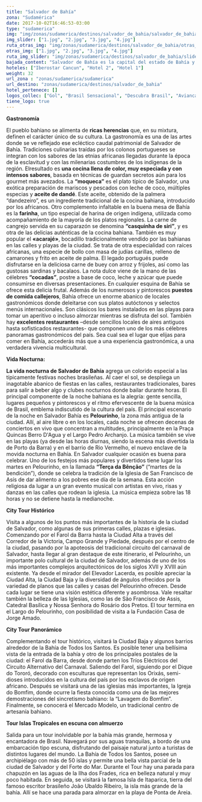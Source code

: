 ```yaml
---
title: "Salvador de Bahía"
zona: "Sudamérica"
date: 2017-10-02T16:46:53-03:00
type: "sudamerica"
img: "img/zonas/sudamerica/destinos/salvador_de_bahia/salvador_de_bahia.jpg"
img_slider: ["1.jpg", "2.jpg", "3.jpg", "4.jpg"]
ruta_otras_img: "img/zonas/sudamerica/destinos/salvador_de_bahia/otras_imagenes/"
otras_img: ["1.jpg", "2.jpg", "3.jpg", "4.jpg"]
ruta_img_slider: "img/zonas/sudamerica/destinos/salvador_de_bahia/slider/"
bajada_content: "Salvador de Bahía es la capital del estado de Bahía y una de las principales ciudades de Brasil. Es uno de los principales centros culturales del Brasil, por lo que viajar a Salvador de Bahía constituye una cita obligada debido a la singular diversidad cultural que se expresa en la mezcla de las tradiciones amerindias, europeas y africanas, las cuales se ven reflejadas en su gastronomía, folclore y en su producción artesanal. El principal atractivo que tiene para ofrecer el turismo en Salvador de Bahía, es el casco antiguo de la ciudad, conocido como Pelourinho, y que fuera declarado Patrimonio de la Humanidad por UNESCO, además de constituir el mayor conjunto de construcciones coloniales de América Latina, integrado por más de un millar de mansiones, casas, palacios, conventos e iglesias, en estilo barroco, de los siglos XVI y XVII. Otra de las atracciones que nos brinda esta ciudad es su circuito de iglesias, con más de 350 edificaciones, construidas en variados estilos. Además, la ciudad está rodeada por playas, donde se puede descansar, practicar deportes acuáticos, ejercicio al aire libre, baile, degustar delicias gastronómicas, buenos tragos o simplemente sociabilizar. Imperdible resulta el carnaval de Bahía, considerado uno de los más importantes de Brasil."
hoteles: ["Iberostar Cancun", "Hotel 2", "Hotel 1"]
weight: 32
url_zona : "zonas/sudamerica/sudamerica"
url_destino: "zonas/sudamerica/destinos/salvador_de_bahia"
hotel_pertenece: []
logos_collec: ["Gol", "Brasil Sensacional", "Descubra Brasil", "Avianca", "Avis", "Assist Card"]
tiene_logo: true
---
```

**Gastronomía**

El pueblo bahiano se alimenta de **ricas herencias** que, en su mixtura, definen el carácter único de su cultura. La gastronomía es una de las artes donde se ve reflejado ese ecléctico caudal patrimonial de Salvador de Bahía. Tradiciones culinarias traídas por los colonos portugueses se integran con los sabores de las etnias africanas llegadas durante la época de la esclavitud y con las milenarias costumbres de los indígenas de la región. Elresultado es **una cocina llena de color, muy especiada y con intensos sabores**, basada en técnicas de guardan secretos aún para los gourmet más avezados. La **“moqueca”** es el plato típico de Salvador, una exótica preparación de mariscos y pescados con leche de coco, múltiples especias y **aceite de dandé**. Este aceite, obtenido de la palmera “dandezeiro”, es un ingrediente tradicional de la cocina bahiana, introducido por los africanos. Otro complemento infaltable en la buena mesa de Bahía es la **farinha**, un tipo especial de harina de origen indígena, utilizada como acompañamiento de la mayoría de los platos regionales. La carne de cangrejo servida en su caparazón se denomina **“casquinha de siri”**, y es otra de las delicias auténticas de la cocina bahiana. También es muy popular el **«acarajé»**, bocadillo tradicionalmente vendido por las bahianas en las calles y playas de la ciudad. Se trata de otra especialidad con raíces africanas, una especie de bollo con masa de judías carillas, relleno de camarones y frito en aceite de palma. El legado portugués puede disfrutarse en la deliciosa carne de buey con arroz y frijoles, así como las gustosas sardinas y bacalaos. La nota dulce viene de la mano de las célebres **“cocadas”**, postre a base de coco,  leche y azúcar que puede consumirse en diversas presentaciones. En cualquier esquina de Bahía se ofrece esta delicia frutal. Además de los numerosos y pintorescos **puestos de comida callejeros**, Bahía ofrece un enorme abanico de locales gastronómicos donde deleitarse con sus platos autóctonos y selectos menús internacionales. Son clásicos los bares instalados en las playas para tomar un aperitivo o incluso almorzar mientras se disfruta del sol. También hay **excelentes restaurantes** –desde sencillos locales de aires antiguos hasta sofisticados restaurantes- que componen uno de los más célebres panoramas gastronómicos del país. Sea cual sea el lugar que elijas para comer en Bahía, accederás más que a una experiencia gastronómica, a una verdadera vivencia multicultural.

**Vida Nocturna:**

**La vida nocturna de Salvador de Bahía** agrega un colorido especial a las típicamente festivas noches brasileñas. Al caer el sol, se despliega un inagotable abanico de fiestas en las calles, restaurantes tradicionales, bares para salir a beber algo y clubes nocturnos donde bailar durante horas. El principal componente de la noche bahiana es la alegría: gente sencilla, lugares pequeños y pintorescos y el ritmo efervescente de la buena música de Brasil, emblema indiscutido de la cultura del país. El principal escenario de la noche en Salvador Bahía es **Pelourinho**, la zona más antigua de la ciudad. Allí, al aire libre o en los locales, cada noche se ofrecen decenas de conciertos en vivo que concentran a multitudes, principalmente en la Praça Quincas Berro D'Agua y el Largo Pedro Archanjo. La música también se vive en las playas (ya desde las horas diurnas, siendo la escena más divertida la de Porto da Barra) y en el barrio de Rio Vermelho, el nuevo enclave de la movida nocturna en Bahía. En Salvador cualquier ocasión es buena para celebrar. Uno de los festejos más populares y divertidos tiene lugar los martes en Pelourinho, en la llamada **“Terça da Bênção”** (“martes de la bendición”), donde se celebra la tradición de la Iglesia de San Francisco de Asís de dar alimento a los pobres ese día de la semana. Esta acción religiosa da lugar a un gran evento musical con artistas en vivo, risas y danzas en las calles que rodean la iglesia. La música empieza sobre las 18 horas y no se detiene hasta la medianoche.  

**City Tour Histórico**

Visita a algunos de los puntos más importantes de la historia de la ciudad de Salvador, como algunas de sus primeras calles, plazas e iglesias. Comenzando por el Farol da Barra hasta la Ciudad Alta a través del Corredor de la Victoria, Campo Grande y Piedade, después por el centro de la ciudad, pasando por la apoteosis del tradicional circuito del carnaval de Salvador, hasta llegar al gran destaque de este itinerario, el Pelourinho, un importante polo cultural de la ciudad de Salvador, además de uno de los más importantes complejos arquitectónicos de los siglos XVII y XVIII aún existente. Ya desde el mirador del Elevador Lacerda, es posible apreciar la Ciudad Alta, la Ciudad Baja y la diversidad de ángulos ofrecidos por la variedad de planos que las calles y casas del Pelourinho ofrecen. Desde cada lugar se tiene una visión estética diferente y asombrosa. Vale resaltar también la belleza de las Iglesias, como las de São Francisco de Assis, Catedral Basílica y Nossa Senhora do Rosário dos Pretos. El tour termina en el Largo do Pelourinho, con posibilidad de visita a la Fundación Casa de Jorge Amado.

**City Tour Panorámico**

Complementando el tour histórico, visitará la Ciudad Baja y algunos barrios alrededor de la Bahía de Todos los Santos. Es posible tener una bellísima vista de la entrada de la bahía y otro de los principales postales de la ciudad: el Farol da Barra, desde donde parten los Tríos Eléctricos del Circuito Alternativo del Carnaval. Saliendo del Farol, siguiendo por el Dique do Tororó, decorado con esculturas que representan los Orixás, semi-dioses introducidos en la cultura del país por los esclavos de origen africano. Después se visitará una de las iglesias más importantes, la Igreja do Bomfim, donde ocurre la fiesta conocida como una de las mejores demostraciones del sincretismo bahiano: la “Lavagem do Bomfim”. Finalmente, se conocerá el Mercado Modelo, un tradicional centro de artesanía bahiano.

**Tour Islas Tropicales en escuna con almuerzo**

Salida para un tour inolvidable por la bahía más grande, hermosa y encantadora de Brasil. Navegará por sus aguas tranquilas, a bordo de una embarcación tipo escuna, disfrutando del paisaje natural junto a turistas de distintos lugares del mundo. La Bahía de Todos los Santos, posee un archipiélago con más de 50 islas y permite una bella vista parcial de la ciudad de Salvador y del Forte do Mar. Durante el Tour hay una parada para chapuzón en las aguas de la Ilha dos Frades, rica en belleza natural y muy poco habitada. En seguida, se visitará la famosa Isla de Itaparica, tierra del famoso escritor brasileño João Ubaldo Ribeiro, la isla más grande de la bahía. Allí se hace una parada para almorzar en la playa de Ponta de Areia.
